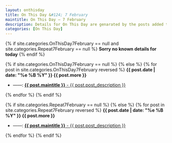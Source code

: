 ```yaml
---
layout: onthisday
title: On This Day &#124; 7 February
maintitle: On This Day — 7 February
description: Details for On This Day are genarated by the posts added to the website so the content is subject to changes/updates over time.
categories: [On This Day]
---
```


{% if site.categories.OnThisDay7February == null and site.categories.Repeat7February == null %}
<strong>Sorry no known details for today</strong>
{% endif %}

{% if site.categories.OnThisDay7February == null %}
{% else %}
{% for post in site.categories.OnThisDay7February reversed %}
<strong>{{ post.date | date: "%e %B %Y" }} {{ post.more }}</strong>
<ul>
<li> ——: <a href="{{ post.url }}"><strong>{{ post.maintitle }}</strong> - {{ post.post_description }}</a></li>
</ul>
{% endfor %}
{% endif %}

{% if site.categories.Repeat7February == null %}
{% else %}
{% for post in site.categories.Repeat7February reversed %}
<strong>{{ post.date | date: "%e %B %Y" }} {{ post.more }}</strong>
<ul>
<li> ——: <a href="{{ post.url }}"><strong>{{ post.maintitle }}</strong> - {{ post.post_description }}</a></li>
</ul>
{% endfor %}
{% endif %}
